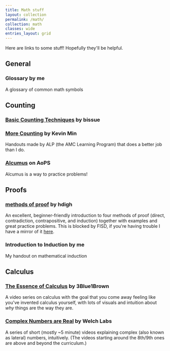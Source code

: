 ```yaml
---
title: Math stuff
layout: collection
permalink: /math/
collection: math
classes: wide
entries_layout: grid
---
```


Here are links to some stuff! Hopefully they'll be helpful. 

## General 
### Glossary by me

A glossary of common math symbols

## Counting

### [Basic Counting Techniques](https://raw.githubusercontent.com/amclearningprogram/amclearningprogram.github.io/main/handout/combinatorics/ALP_Basic_Counting_Techniques.pdf) by bissue 
### [More Counting](https://amclearningprogram.github.io/handout/combinatorics/ALP_More_Counting.pdf) by Kevin Min
Handouts made by ALP (the AMC Learning Program) that does a better job than I do.


### [Alcumus](https://artofproblemsolving.com/alcumus) on AoPS
Alcumus is a way to practice problems!

## Proofs 
### [methods of proof](https://how-did-i-get-here.com/59/) by hdigh
An excellent, beginner-friendly introduction to four methods of proof (direct, contradiction, contrapositive, and induction) together with examples and great practice problems. This is blocked by FISD, if you're having trouble I have a mirror of it <a href="assets/mop.html">here</a>.

### Introduction to Induction by me
My handout on mathematical induction

## Calculus 
### [The Essence of Calculus](https://youtube.com/playlist?list=PLZHQObOWTQDMsr9K-rj53DwVRMYO3t5Yr) by 3Blue1Brown
A video series on calculus with the goal that you come away feeling like you've invented calculus yourself, with lots of visuals and intuition about <i>why</i> things are the way they are.


### [Complex Numbers are Real](https://youtu.be/T647CGsuOVU) by Welch Labs
A series of short (mostly ~5 minute) videos explaining complex (also known as lateral) numbers, intuitively. (The videos starting around the 8th/9th ones are above and beyond the curriculum.)
